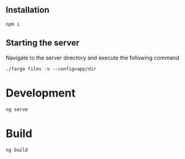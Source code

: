 
## Installation

	npm i

## Starting the server

Navigate to the server directory and execute the following command

	./fargo files -v --config=app/dir

# Development

    ng serve

# Build 
    ng build